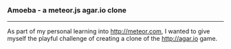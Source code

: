 ### Amoeba - a meteor.js agar.io clone
___

As part of my personal learning into http://meteor.com, I wanted to give myself the playful challenge of
creating a clone of the http://agar.io game.

